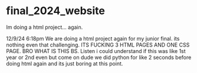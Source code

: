 # final_2024_website
 Im doing a html project... again.

12/9/24 6:18pm 
We are doing a html project again for my junior final. its nothing even that challenging. ITS FUCKING 3 HTML PAGES AND ONE CSS PAGE. BRO WHAT IS THIS BS.
Listen i could understand if this was like 1st year or 2nd even but come on dude we did python for like 2 seconds before doing html again and its just boring at this point.